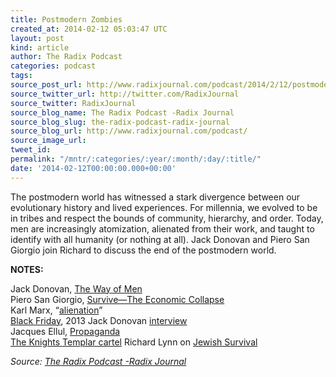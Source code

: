 ```yaml
---
title: Postmodern Zombies
created_at: 2014-02-12 05:03:47 UTC
layout: post
kind: article
author: The Radix Podcast
categories: podcast
tags: 
source_post_url: http://www.radixjournal.com/podcast/2014/2/12/postmodern-zombies
source_twitter_url: http://twitter.com/RadixJournal
source_twitter: RadixJournal
source_blog_name: The Radix Podcast -Radix Journal
source_blog_slug: the-radix-podcast-radix-journal
source_blog_url: http://www.radixjournal.com/podcast/
source_image_url: 
tweet_id: 
permalink: "/mntr/:categories/:year/:month/:day/:title/"
date: '2014-02-12T00:00:00.000+00:00'
---
```

<p>The postmodern world has witnessed a stark divergence between our evolutionary history and lived experiences. For millennia, we evolved to be in tribes and respect the bounds of community, hierarchy, and order. Today, men are increasingly atomization, alienated from their work, and taught to identify with all humanity (or nothing at all).  Jack Donovan and Piero San Giorgio join Richard to discuss the end of the postmodern world.    </p>

<p><strong>NOTES:</strong></p>

<p>Jack Donovan, <a href="http://www.amazon.com/gp/product/B007O0Y1ZE/ref=as_li_ss_tl?ie=UTF8&amp;camp=1789&amp;creative=390957&amp;creativeASIN=B007O0Y1ZE&amp;linkCode=as2&amp;tag=washisummipub-20">The Way of Men</a> <br />
Piero San Giorgio, <a href="http://www.amazon.com/gp/product/B00HS7D8Q6/ref=as_li_ss_tl?ie=UTF8&amp;camp=1789&amp;creative=390957&amp;creativeASIN=B00HS7D8Q6&amp;linkCode=as2&amp;tag=washisummipub-20">Survive—The Economic Collapse</a> <br />
Karl Marx, “<a href="http://en.wikipedia.org/wiki/Marx's_theory_of_alienation">alienation</a>” <br />
<a href="http://www.youtube.com/watch?v=dFFqUdToBGc">Black Friday</a>, 2013
Jack Donovan <a href="http://www.jack-donovan.com/axis/2014/02/interview-sarastus-english-transcript/">interview</a> <br />
Jacques Ellul, <a href="http://www.amazon.com/gp/product/0394718747/ref=as_li_ss_tl?ie=UTF8&amp;camp=1789&amp;creative=390957&amp;creativeASIN=0394718747&amp;linkCode=as2&amp;tag=washisummipub-20">Propaganda</a> <br />
<a href="http://en.wikipedia.org/wiki/Knights_Templar_Cartel">The Knights Templar cartel</a>
Richard Lynn on <a href="http://www.amazon.com/gp/product/B0071Q8DDM/ref=as_li_ss_tl?ie=UTF8&amp;camp=1789&amp;creative=390957&amp;creativeASIN=B0071Q8DDM&amp;linkCode=as2&amp;tag=washisummipub-20">Jewish Survival</a>  </p><div class="">
    <i>Source: <a href="http://www.radixjournal.com/podcast/">The Radix Podcast -Radix Journal</a></i>
</div>
